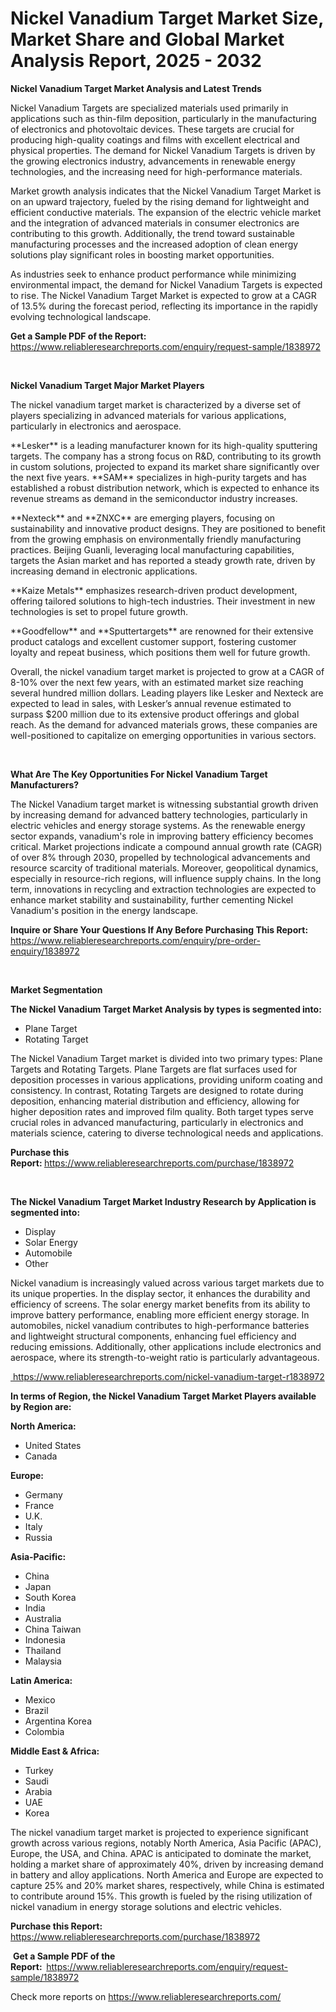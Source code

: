 <p><h1>Nickel Vanadium Target Market Size, Market Share and Global Market Analysis Report, 2025 - 2032</h1></p><p><strong>Nickel Vanadium Target Market Analysis and Latest Trends</strong></p>
<p><p>Nickel Vanadium Targets are specialized materials used primarily in applications such as thin-film deposition, particularly in the manufacturing of electronics and photovoltaic devices. These targets are crucial for producing high-quality coatings and films with excellent electrical and physical properties. The demand for Nickel Vanadium Targets is driven by the growing electronics industry, advancements in renewable energy technologies, and the increasing need for high-performance materials.</p><p>Market growth analysis indicates that the Nickel Vanadium Target Market is on an upward trajectory, fueled by the rising demand for lightweight and efficient conductive materials. The expansion of the electric vehicle market and the integration of advanced materials in consumer electronics are contributing to this growth. Additionally, the trend toward sustainable manufacturing processes and the increased adoption of clean energy solutions play significant roles in boosting market opportunities.</p><p>As industries seek to enhance product performance while minimizing environmental impact, the demand for Nickel Vanadium Targets is expected to rise. The Nickel Vanadium Target Market is expected to grow at a CAGR of 13.5% during the forecast period, reflecting its importance in the rapidly evolving technological landscape.</p></p>
<p><strong>Get a Sample PDF of the Report:&nbsp;</strong> <a href="https://www.reliableresearchreports.com/enquiry/request-sample/1838972?utm_campaign=2221&utm_medium=2&utm_source=Github&utm_content=ia&utm_term=03022025&utm_id=nickel-vanadium-target">https://www.reliableresearchreports.com/enquiry/request-sample/1838972</a></p>
<p>&nbsp;</p>
<p><strong>Nickel Vanadium Target Major Market Players</strong></p>
<p><p>The nickel vanadium target market is characterized by a diverse set of players specializing in advanced materials for various applications, particularly in electronics and aerospace.</p><p>**Lesker** is a leading manufacturer known for its high-quality sputtering targets. The company has a strong focus on R&D, contributing to its growth in custom solutions, projected to expand its market share significantly over the next five years. **SAM** specializes in high-purity targets and has established a robust distribution network, which is expected to enhance its revenue streams as demand in the semiconductor industry increases.</p><p>**Nexteck** and **ZNXC** are emerging players, focusing on sustainability and innovative product designs. They are positioned to benefit from the growing emphasis on environmentally friendly manufacturing practices. Beijing Guanli, leveraging local manufacturing capabilities, targets the Asian market and has reported a steady growth rate, driven by increasing demand in electronic applications.</p><p>**Kaize Metals** emphasizes research-driven product development, offering tailored solutions to high-tech industries. Their investment in new technologies is set to propel future growth.</p><p>**Goodfellow** and **Sputtertargets** are renowned for their extensive product catalogs and excellent customer support, fostering customer loyalty and repeat business, which positions them well for future growth.</p><p>Overall, the nickel vanadium target market is projected to grow at a CAGR of 8-10% over the next few years, with an estimated market size reaching several hundred million dollars. Leading players like Lesker and Nexteck are expected to lead in sales, with Lesker’s annual revenue estimated to surpass $200 million due to its extensive product offerings and global reach. As the demand for advanced materials grows, these companies are well-positioned to capitalize on emerging opportunities in various sectors.</p></p>
<p>&nbsp;</p>
<p><strong>What Are The Key Opportunities For Nickel Vanadium Target Manufacturers?</strong></p>
<p><p>The Nickel Vanadium target market is witnessing substantial growth driven by increasing demand for advanced battery technologies, particularly in electric vehicles and energy storage systems. As the renewable energy sector expands, vanadium's role in improving battery efficiency becomes critical. Market projections indicate a compound annual growth rate (CAGR) of over 8% through 2030, propelled by technological advancements and resource scarcity of traditional materials. Moreover, geopolitical dynamics, especially in resource-rich regions, will influence supply chains. In the long term, innovations in recycling and extraction technologies are expected to enhance market stability and sustainability, further cementing Nickel Vanadium's position in the energy landscape.</p></p>
<p><strong>Inquire or Share Your Questions If Any Before Purchasing This Report:</strong> <a href="https://www.reliableresearchreports.com/enquiry/pre-order-enquiry/1838972?utm_campaign=2221&utm_medium=2&utm_source=Github&utm_content=ia&utm_term=03022025&utm_id=nickel-vanadium-target">https://www.reliableresearchreports.com/enquiry/pre-order-enquiry/1838972</a></p>
<p>&nbsp;</p>
<p><strong>Market Segmentation</strong></p>
<p><strong>The Nickel Vanadium Target Market Analysis by types is segmented into:</strong></p>
<p><ul><li>Plane Target</li><li>Rotating Target</li></ul></p>
<p><p>The Nickel Vanadium Target market is divided into two primary types: Plane Targets and Rotating Targets. Plane Targets are flat surfaces used for deposition processes in various applications, providing uniform coating and consistency. In contrast, Rotating Targets are designed to rotate during deposition, enhancing material distribution and efficiency, allowing for higher deposition rates and improved film quality. Both target types serve crucial roles in advanced manufacturing, particularly in electronics and materials science, catering to diverse technological needs and applications.</p></p>
<p><strong>Purchase this Report:&nbsp;</strong><a href="https://www.reliableresearchreports.com/purchase/1838972?utm_campaign=2221&utm_medium=2&utm_source=Github&utm_content=ia&utm_term=03022025&utm_id=nickel-vanadium-target">https://www.reliableresearchreports.com/purchase/1838972</a></p>
<p>&nbsp;</p>
<p><strong>The Nickel Vanadium Target Market Industry Research by Application is segmented into:</strong></p>
<p><ul><li>Display</li><li>Solar Energy</li><li>Automobile</li><li>Other</li></ul></p>
<p><p>Nickel vanadium is increasingly valued across various target markets due to its unique properties. In the display sector, it enhances the durability and efficiency of screens. The solar energy market benefits from its ability to improve battery performance, enabling more efficient energy storage. In automobiles, nickel vanadium contributes to high-performance batteries and lightweight structural components, enhancing fuel efficiency and reducing emissions. Additionally, other applications include electronics and aerospace, where its strength-to-weight ratio is particularly advantageous.</p></p>
<p><a href="https://www.reliableresearchreports.com/nickel-vanadium-target-r1838972?utm_campaign=2221&utm_medium=2&utm_source=Github&utm_content=ia&utm_term=03022025&utm_id=nickel-vanadium-target">&nbsp;https://www.reliableresearchreports.com/nickel-vanadium-target-r1838972</a></p>
<p><strong>In terms of Region, the Nickel Vanadium Target Market Players available by Region are:</strong></p>
<p>
    <p> <strong> North America: </strong>
        <ul>
            <li>United States</li>
            <li>Canada</li>
        </ul>
        </p> 
    <p> <strong> Europe: </strong>
        <ul>
            <li>Germany</li>
            <li>France</li>
            <li>U.K.</li>
            <li>Italy</li>
            <li>Russia</li>
        </ul>
        </p> 
    <p> <strong> Asia-Pacific: </strong>
        <ul>
            <li>China</li>
            <li>Japan</li>
            <li>South Korea</li>
            <li>India</li>
            <li>Australia</li>
            <li>China Taiwan</li>
            <li>Indonesia</li>
            <li>Thailand</li>
            <li>Malaysia</li>
        </ul>
        </p> 
    <p> <strong> Latin America: </strong>
        <ul>
            <li>Mexico</li>
            <li>Brazil</li>
            <li>Argentina Korea</li>
            <li>Colombia</li>
        </ul>
        </p> 
    <p> <strong> Middle East & Africa: </strong>
        <ul>
            <li>Turkey</li>
            <li>Saudi</li>
            <li>Arabia</li>
            <li>UAE</li>
            <li>Korea</li>
        </ul>
    </p>
    </p>
<p><p>The nickel vanadium target market is projected to experience significant growth across various regions, notably North America, Asia Pacific (APAC), Europe, the USA, and China. APAC is anticipated to dominate the market, holding a market share of approximately 40%, driven by increasing demand in battery and alloy applications. North America and Europe are expected to capture 25% and 20% market shares, respectively, while China is estimated to contribute around 15%. This growth is fueled by the rising utilization of nickel vanadium in energy storage solutions and electric vehicles.</p></p>
<p><strong>Purchase this Report: </strong><a href="https://www.reliableresearchreports.com/purchase/1838972?utm_campaign=2221&utm_medium=2&utm_source=Github&utm_content=ia&utm_term=03022025&utm_id=nickel-vanadium-target">https://www.reliableresearchreports.com/purchase/1838972</a></p>
<p>&nbsp;<strong>Get a Sample PDF of the Report:&nbsp;&nbsp;</strong><a href="https://www.reliableresearchreports.com/enquiry/request-sample/1838972?utm_campaign=2221&utm_medium=2&utm_source=Github&utm_content=ia&utm_term=03022025&utm_id=nickel-vanadium-target">https://www.reliableresearchreports.com/enquiry/request-sample/1838972</a></p>
<p><strong></strong></p>
<p>Check more reports on <a href="https://www.reliableresearchreports.com/?utm_campaign=2221&utm_medium=2&utm_source=Github&utm_content=ia&utm_term=03022025&utm_id=nickel-vanadium-target">https://www.reliableresearchreports.com/</a></p>